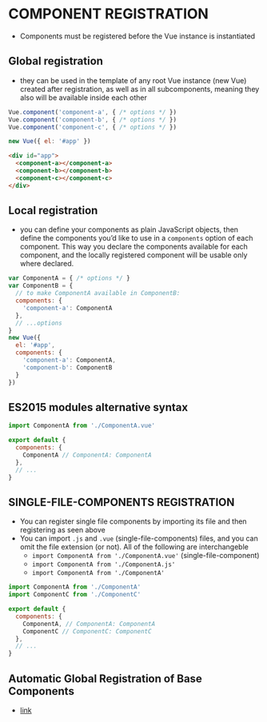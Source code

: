 # COMPONENT REGISTRATION

* Components must be registered before the Vue instance is instantiated

## Global registration

* they can be used in the template of any root Vue instance (new Vue) created after registration, as well as in all subcomponents, meaning they also will be available inside each other

```js
Vue.component('component-a', { /* options */ })
Vue.component('component-b', { /* options */ })
Vue.component('component-c', { /* options */ })

new Vue({ el: '#app' })
```
```html
<div id="app">
  <component-a></component-a>
  <component-b></component-b>
  <component-c></component-c>
</div>
```

## Local registration

* you can define your components as plain JavaScript objects, then define the components you’d like to use in a `components` option of each component. This way you declare the components available for each component, and the locally registered component will be usable only where declared.

```js
var ComponentA = { /* options */ }
var ComponentB = {
  // to make ComponentA available in ComponentB:
  components: {
    'component-a': ComponentA
  },
  // ...options
}
new Vue({
  el: '#app',
  components: {
    'component-a': ComponentA,
    'component-b': ComponentB
  }
})
```

## ES2015 modules alternative syntax

```js
import ComponentA from './ComponentA.vue'

export default {
  components: {
    ComponentA // ComponentA: ComponentA
  },
  // ...
}
```

## SINGLE-FILE-COMPONENTS REGISTRATION

* You can register single file components by importing its file and then registering as seen above
* You can import `.js` and `.vue` (single-file-components) files, and you can omit the file extension (or not). All of the following are interchangeble 
  * `import ComponentA from './ComponentA.vue'` (single-file-component)
  * `import ComponentA from './ComponentA.js'`
  * `import ComponentA from './ComponentA'`

```js
import ComponentA from './ComponentA'
import ComponentC from './ComponentC'

export default {
  components: {
    ComponentA, // ComponentA: ComponentA
    ComponentC // ComponentC: ComponentC
  },
  // ...
}
```

## Automatic Global Registration of Base Components

* [link](https://vuejs.org/v2/guide/components-registration.html#Automatic-Global-Registration-of-Base-Components)